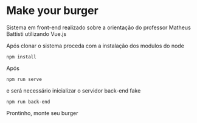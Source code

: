 # Make your burger

Sistema em front-end realizado sobre a orientação do professor Matheus Battisti utilizando Vue.js

Após clonar o sistema proceda com a instalação dos modulos do node

```
npm install
```

Após
```
npm run serve
```
e será necessário inicializar o servidor back-end fake
```
npm run back-end
```
Prontinho, monte seu burger